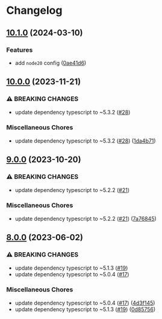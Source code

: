 # Changelog

## [10.1.0](https://github.com/voxpelli/tsconfig/compare/v10.0.0...v10.1.0) (2024-03-10)


### Features

* add `node20` config ([0ae41d6](https://github.com/voxpelli/tsconfig/commit/0ae41d6dae3af8a7a008f6ae54ed7babdde36391))

## [10.0.0](https://github.com/voxpelli/tsconfig/compare/v9.0.0...v10.0.0) (2023-11-21)


### ⚠ BREAKING CHANGES

* update dependency typescript to ~5.3.2 ([#28](https://github.com/voxpelli/tsconfig/issues/28))

### Miscellaneous Chores

* update dependency typescript to ~5.3.2 ([#28](https://github.com/voxpelli/tsconfig/issues/28)) ([1da4b71](https://github.com/voxpelli/tsconfig/commit/1da4b71d87605dbf35ae6c14f2b1d602a5d4b0a3))

## [9.0.0](https://github.com/voxpelli/tsconfig/compare/v8.0.0...v9.0.0) (2023-10-20)


### ⚠ BREAKING CHANGES

* update dependency typescript to ~5.2.2 ([#21](https://github.com/voxpelli/tsconfig/issues/21))

### Miscellaneous Chores

* update dependency typescript to ~5.2.2 ([#21](https://github.com/voxpelli/tsconfig/issues/21)) ([7a76845](https://github.com/voxpelli/tsconfig/commit/7a768452c2a82dde0e5372e58329bf4c63d06c4a))

## [8.0.0](https://github.com/voxpelli/tsconfig/compare/v7.0.0...v8.0.0) (2023-06-02)


### ⚠ BREAKING CHANGES

* update dependency typescript to ~5.1.3 ([#19](https://github.com/voxpelli/tsconfig/issues/19))
* update dependency typescript to ~5.0.4 ([#17](https://github.com/voxpelli/tsconfig/issues/17))

### Miscellaneous Chores

* update dependency typescript to ~5.0.4 ([#17](https://github.com/voxpelli/tsconfig/issues/17)) ([4d3f145](https://github.com/voxpelli/tsconfig/commit/4d3f14503c0411e0e8ba360ed450b935baf83838))
* update dependency typescript to ~5.1.3 ([#19](https://github.com/voxpelli/tsconfig/issues/19)) ([0d85756](https://github.com/voxpelli/tsconfig/commit/0d857564875c2a7e27f5aa77ee2fe19b871296f9))
